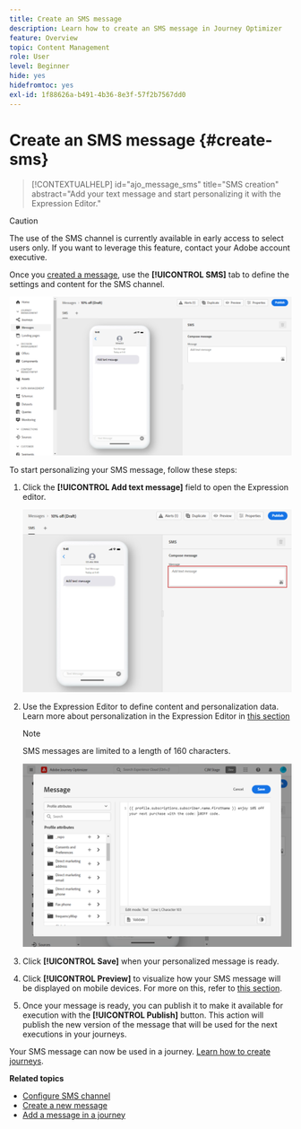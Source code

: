 ```yaml
---
title: Create an SMS message
description: Learn how to create an SMS message in Journey Optimizer
feature: Overview
topic: Content Management
role: User
level: Beginner
hide: yes
hidefromtoc: yes
exl-id: 1f88626a-b491-4b36-8e3f-57f2b7567dd0
---
```

# Create an SMS message {#create-sms}

>[!CONTEXTUALHELP]
>id="ajo_message_sms"
>title="SMS creation"
>abstract="Add your text message and start personalizing it with the Expression Editor."

>[!CAUTION]
>
> The use of the SMS channel is currently available in early access to select users only. If you want to leverage this feature, contact your Adobe account executive.

Once you [created a message](get-started-content.md), use the **[!UICONTROL SMS]** tab to define the settings and content for the SMS channel.

![](assets/sms_1.png)

To start personalizing your SMS message, follow these steps:

1. Click the **[!UICONTROL Add text message]** field to open the Expression editor.

    ![](assets/sms_3.png)

1. Use the Expression Editor to define content and personalization data. Learn more about personalization in the Expression Editor in [this section](../personalization/personalize.md)

    >[!NOTE]
    >
    > SMS messages are limited to a length of 160 characters.

    ![](assets/sms_2.png)

1. Click **[!UICONTROL Save]** when your personalized message is ready.

1. Click **[!UICONTROL Preview]** to visualize how your SMS message will be displayed on mobile devices. For more on this, refer to [this section](../design/preview.md).

1. Once your message is ready, you can publish it to make it available for execution with the **[!UICONTROL Publish]** button. This action will publish the new version of the message that will be used for the next executions in your journeys.

Your SMS message can now be used in a journey. [Learn how to create journeys](../building-journeys/journey-gs.md).

**Related topics**

* [Configure SMS channel](../configuration/sms-configuration.md)
* [Create a new message](get-started-content.md)
* [Add a message in a journey](../building-journeys/journeys-message.md)
